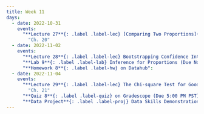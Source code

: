 ```yaml
---
title: Week 11
days:
  - date: 2022-10-31
    events:
      "**Lecture 27**{: .label .label-lec} [Comparing Two Proportions](https://ph142-ucb.github.io/fa22/src/lec/027_Comparing-two-proportions.pdf)":
        "Ch. 20"
  - date: 2022-11-02
    events:
      "**Lecture 28**{: .label .label-lec} Bootstrapping Confidence Intervals": 
      "**Lab 9**{: .label .label-lab} Inference for Proportions (Due November 4)":
      "**Homework 8**{: .label .label-hw} on Datahub":
  - date: 2022-11-04
    events:
      "**Lecture 29**{: .label .label-lec} The Chi-square Test for Goodness of Fit":
        "Ch. 21"
      "**Quiz 8**{: .label .label-quiz} on Gradescope (Due 5:00 PM PST)":
      "**Data Project**{: .label .label-proj} Data Skills Demonstration Part II (Due 5:00 PM PST)":
---
```

